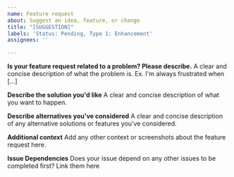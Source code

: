 ```yaml
---
name: Feature request
about: Suggest an idea, feature, or change
title: "[SUGGESTION]"
labels: 'Status: Pending, Type 1: Enhancement'
assignees: ''

---
```


**Is your feature request related to a problem? Please describe.**
A clear and concise description of what the problem is. Ex. I'm always frustrated when [...]

**Describe the solution you'd like**
A clear and concise description of what you want to happen.

**Describe alternatives you've considered**
A clear and concise description of any alternative solutions or features you've considered.

**Additional context**
Add any other context or screenshots about the feature request here.

**Issue Dependencies**
Does your issue depend on any other issues to be completed first? Link them here
